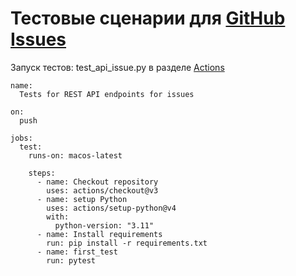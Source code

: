 # Тестовые сценарии для [GitHub Issues](https://docs.github.com/en/rest/issues/issues?apiVersion=2022-11-28#about-issues)

Запуск тестов: test_api_issue.py в разделе [Actions](https://github.com/avgorjev/git_api_issues/actions)


```
name:
  Tests for REST API endpoints for issues

on:
  push

jobs:
  test:
    runs-on: macos-latest

    steps:
      - name: Checkout repository
        uses: actions/checkout@v3
      - name: setup Python
        uses: actions/setup-python@v4
        with:
          python-version: "3.11"
      - name: Install requirements
        run: pip install -r requirements.txt
      - name: first_test
        run: pytest
```
